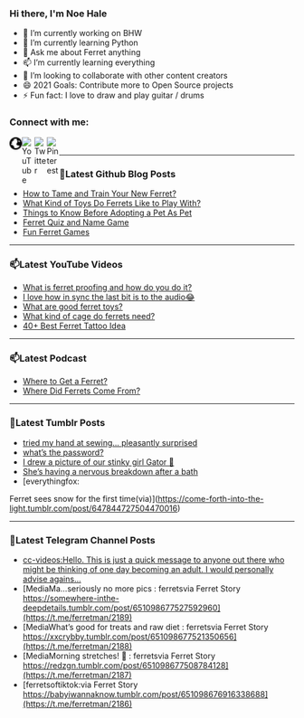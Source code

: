 ### Hi there, I'm Noe Hale

- 🔭 I’m currently working on BHW
- 🌱 I’m currently learning Python
- 💬 Ask me about Ferret anything
- 📫 I’m currently learning everything
- 🔭 I’m looking to collaborate with other content creators
- 😄 2021 Goals: Contribute more to Open Source projects
- ⚡ Fun fact: I love to draw and play guitar / drums

### Connect with me:

[<img align="left" alt="ferretvoice.com" width="22px" src="https://raw.githubusercontent.com/iconic/open-iconic/master/svg/globe.svg" />](https://ferretvoice.com)
[<img align="left" alt="YouTube" width="22px" src="https://cdn.jsdelivr.net/npm/simple-icons@v3/icons/youtube.svg" />](https://www.youtube.com/channel/UCk665XTfaMLVwFVWUmgnDiw)
[<img align="left" alt="Twitter" width="22px" src="https://cdn.jsdelivr.net/npm/simple-icons@v3/icons/twitter.svg" />](https://twitter.com/voiceferret)
[<img align="left" alt="Pinterest" width="22px" src="https://cdn.jsdelivr.net/npm/simple-icons@v3/icons/pinterest.svg" />](https://www.pinterest.com/voiceferret/)

<br />

---
### 🔭Latest Github Blog Posts
<!-- GITHUB:START -->
- [How to Tame and Train Your New Ferret?](http://noehale.github.io/how-to-tame-and-train-your-new-ferret/)
- [What Kind of Toys Do Ferrets Like to Play With?](http://noehale.github.io/what-kind-of-toys-do-ferrets-like-to-play-with/)
- [Things to Know Before Adopting a Pet As Pet](http://noehale.github.io/things-to-know-before-adopting-a-pet-as-pet/)
- [Ferret Quiz and Name Game](http://noehale.github.io/ferret-quiz/)
- [Fun Ferret Games](http://noehale.github.io/fun-ferret-games/)
<!-- GITHUB:END -->
---
### 📫Latest YouTube Videos

<!-- YOUTUBE:START -->
- [What is ferret proofing and how do you do it?](https://www.youtube.com/watch?v=81Syh_DJBQQ)
- [I love how in sync the last bit is to the audio😂](https://www.youtube.com/watch?v=WHBeGHwSlGY)
- [What are good ferret toys?](https://www.youtube.com/watch?v=tPxRilBzc0s)
- [What kind of cage do ferrets need?](https://www.youtube.com/watch?v=xzz6hC3sR5A)
- [40+ Best Ferret Tattoo Idea](https://www.youtube.com/watch?v=KIKqduR6Xcs)
<!-- YOUTUBE:END -->

---
### 📫Latest Podcast

<!-- PODCAST:START -->
- [Where to Get a Ferret?](https://anchor.fm/ferretvoice/episodes/Where-to-Get-a-Ferret-erurfu)
- [Where Did Ferrets Come From?](https://anchor.fm/ferretvoice/episodes/Where-Did-Ferrets-Come-From-eruq8g)
<!-- PODCAST:END -->
---
### 📝Latest Tumblr Posts

<!-- TUMBLR:START -->
- [tried my hand at sewing… pleasantly surprised](https://come-forth-into-the-light.tumblr.com/post/647980599933648896)
- [what’s the password?](https://come-forth-into-the-light.tumblr.com/post/647935285514125312)
- [I drew a picture of our stinky girl Gator 🐊](https://come-forth-into-the-light.tumblr.com/post/647912710478168064)
- [She’s having a nervous breakdown after a bath](https://come-forth-into-the-light.tumblr.com/post/647890028802031616)
- [everythingfox:

Ferret sees snow for the first time(via)](https://come-forth-into-the-light.tumblr.com/post/647844727504470016)
<!-- TUMBLR:END -->
---
### 📝Latest Telegram Channel Posts

<!-- TELEGRAM:START -->
- [cc-videos:Hello. This is just a quick message to anyone out there who might be thinking of one day becoming an adult. I would personally advise agains...](https://t.me/ferretman/2190)
- [MediaMa…seriously no more pics : ferretsvia Ferret Story https://somewhere-inthe-deepdetails.tumblr.com/post/651098677527592960](https://t.me/ferretman/2189)
- [MediaWhat’s good for treats and raw diet : ferretsvia Ferret Story https://xxcrybby.tumblr.com/post/651098677521350656](https://t.me/ferretman/2188)
- [MediaMorning stretches! 💜 : ferretsvia Ferret Story https://redzgn.tumblr.com/post/651098677508784128](https://t.me/ferretman/2187)
- [ferretsoftiktok:via Ferret Story https://babyiwannaknow.tumblr.com/post/651098676916338688](https://t.me/ferretman/2186)
<!-- TELEGRAM:END -->
